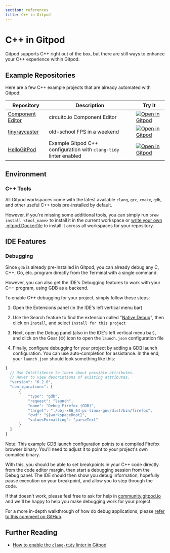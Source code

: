 ```yaml
---
section: references
title: C++ in Gitpod
---
```


<script context="module">
  export const prerender = true;
</script>

# C++ in Gitpod

Gitpod supports C++ right out of the box, but there are still ways to enhance your C++ experience within Gitpod.

## Example Repositories

Here are a few C++ example projects that are already automated with Gitpod:

<div class="overflow-x-auto">

| Repository                                                         | Description                                                       | Try it                                                                                                                                           |
| ------------------------------------------------------------------ | ----------------------------------------------------------------- | ------------------------------------------------------------------------------------------------------------------------------------------------ |
| [Component Editor](https://github.com/Circuito-io/ComponentEditor) | circuito.io Component Editor                                      | [![Open in Gitpod](https://gitpod.io/button/open-in-gitpod.svg)](https://gitpod.io/#https://github.com/Circuito-io/ComponentEditor)              |
| [tinyraycaster](https://github.com/ssloy/tinyraycaster)            | old-school FPS in a weekend                                       | [![Open in Gitpod](https://gitpod.io/button/open-in-gitpod.svg)](https://gitpod.io/#https://github.com/ssloy/tinyraycaster)                      |
| [HelloGitPod](https://github.com/Shadouw/HelloGitPod)              | Example Gitpod C++ configuration with `clang-tidy` linter enabled | [![Open in Gitpod](https://gitpod.io/button/open-in-gitpod.svg)](https://gitpod.io/#https://github.com/Shadouw/HelloGitPod/blob/master/main.cpp) |

</div>

## Environment

### C++ Tools

All Gitpod workspaces come with the latest available `clang`, `gcc`, `cmake`, `gdb`, and other useful C++ tools pre-installed by default.

However, if you're missing some additional tools, you can simply run `brew install <tool_name>` to install it in the current workspace or [write your own .gitpod.Dockerfile](/docs/config-docker#creating-docker-images-for-gitpod) to install it across all workspaces for your repository.

## IDE Features

### Debugging

Since `gdb` is already pre-installed in Gitpod, you can already debug any C, C++, Go, etc. program directly from the Terminal with a single command.

However, you can also get the IDE's Debugging features to work with your C++ program, using GDB as a backend.

To enable C++ debugging for your project, simply follow these steps:

1. Open the Extensions panel (in the IDE's left vertical menu bar)

2. Use the Search feature to find the extension called "[Native Debug](https://open-vsx.org/extension/webfreak/debug)", then click on `Install`, and select `Install for this project`

3. Next, open the Debug panel (also in the IDE's left vertical menu bar), and click on the Gear (⚙️) icon to open the `launch.json` configuration file

4. Finally, configure debugging for your project by adding a GDB launch configuration. You can use auto-completion for assistance. In the end, your `launch.json` should look something like this:

```js
{
  // Use IntelliSense to learn about possible attributes.
  // Hover to view descriptions of existing attributes.
  "version": "0.2.0",
  "configurations": [
      {
          "type": "gdb",
          "request": "launch",
          "name": "Debug Firefox (GDB)",
          "target": "./obj-x86_64-pc-linux-gnu/dist/bin/firefox",
          "cwd": "${workspaceRoot}",
          "valuesFormatting": "parseText"
      }
  ]
}
```

Note: This example GDB launch configuration points to a compiled Firefox browser binary. You'll need to adjust it to point to your project's own compiled binary.

With this, you should be able to set breakpoints in your C++ code directly from the code editor margin, then start a debugging session from the Debug panel. The IDE should then show you debug information, hopefully pause execution on your breakpoint, and allow you to step through the code.

If that doesn't work, please feel free to ask for help in [community.gitpod.io](https://community.gitpod.io) and we'll be happy to help you make debugging work for your project.

For a more in-depth walkthrough of how do debug applications, please [refer to this comment on GitHub](https://github.com/gitpod-io/gitpod/issues/4805#issuecomment-883228543).

## Further Reading

- <a class="no-nowrap" href="https://community.gitpod.io/t/gitpod-and-c/622">How to enable the `clang-tidy` linter in Gitpod</a>
